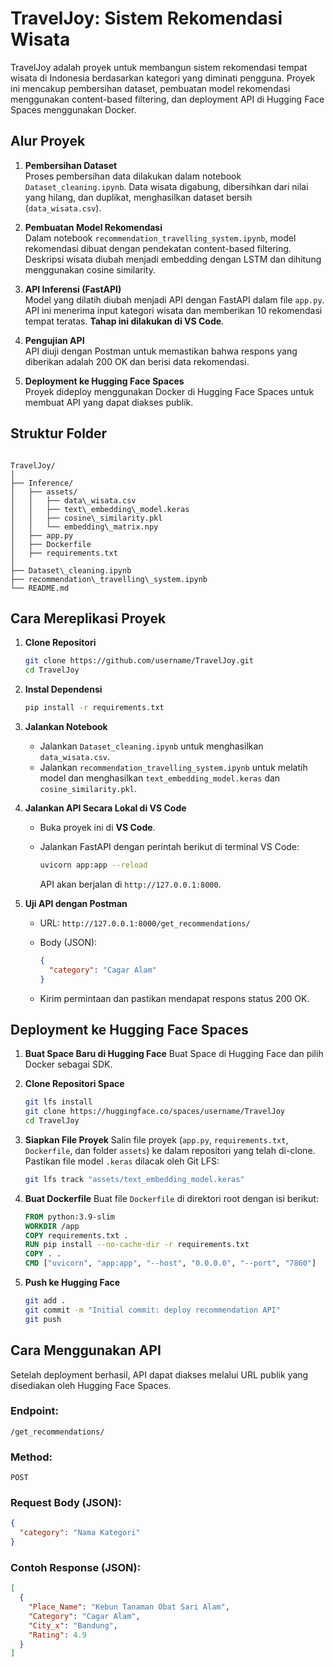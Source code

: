 # TravelJoy: Sistem Rekomendasi Wisata

TravelJoy adalah proyek untuk membangun sistem rekomendasi tempat wisata di Indonesia berdasarkan kategori yang diminati pengguna. Proyek ini mencakup pembersihan dataset, pembuatan model rekomendasi menggunakan content-based filtering, dan deployment API di Hugging Face Spaces menggunakan Docker.

## Alur Proyek

1. **Pembersihan Dataset**  
   Proses pembersihan data dilakukan dalam notebook `Dataset_cleaning.ipynb`. Data wisata digabung, dibersihkan dari nilai yang hilang, dan duplikat, menghasilkan dataset bersih (`data_wisata.csv`).

2. **Pembuatan Model Rekomendasi**  
   Dalam notebook `recommendation_travelling_system.ipynb`, model rekomendasi dibuat dengan pendekatan content-based filtering. Deskripsi wisata diubah menjadi embedding dengan LSTM dan dihitung menggunakan cosine similarity.

3. **API Inferensi (FastAPI)**  
   Model yang dilatih diubah menjadi API dengan FastAPI dalam file `app.py`. API ini menerima input kategori wisata dan memberikan 10 rekomendasi tempat teratas. **Tahap ini dilakukan di VS Code**.

4. **Pengujian API**  
   API diuji dengan Postman untuk memastikan bahwa respons yang diberikan adalah 200 OK dan berisi data rekomendasi.

5. **Deployment ke Hugging Face Spaces**  
   Proyek dideploy menggunakan Docker di Hugging Face Spaces untuk membuat API yang dapat diakses publik.

## Struktur Folder

```

TravelJoy/
│
├── Inference/
│   ├── assets/
│   │   ├── data\_wisata.csv
│   │   ├── text\_embedding\_model.keras
│   │   ├── cosine\_similarity.pkl
│   │   └── embedding\_matrix.npy
│   ├── app.py
│   ├── Dockerfile
│   ├── requirements.txt
│
├── Dataset\_cleaning.ipynb
├── recommendation\_travelling\_system.ipynb
└── README.md

```
## Cara Mereplikasi Proyek

1. **Clone Repositori**
   ```bash
   git clone https://github.com/username/TravelJoy.git
   cd TravelJoy


2. **Instal Dependensi**

   ```bash
   pip install -r requirements.txt
   ```

3. **Jalankan Notebook**

   * Jalankan `Dataset_cleaning.ipynb` untuk menghasilkan `data_wisata.csv`.
   * Jalankan `recommendation_travelling_system.ipynb` untuk melatih model dan menghasilkan `text_embedding_model.keras` dan `cosine_similarity.pkl`.

4. **Jalankan API Secara Lokal di VS Code**

   * Buka proyek ini di **VS Code**.
   * Jalankan FastAPI dengan perintah berikut di terminal VS Code:

     ```bash
     uvicorn app:app --reload
     ```

     API akan berjalan di `http://127.0.0.1:8000`.

5. **Uji API dengan Postman**

   * URL: `http://127.0.0.1:8000/get_recommendations/`
   * Body (JSON):

     ```json
     {
       "category": "Cagar Alam"
     }
     ```
   * Kirim permintaan dan pastikan mendapat respons status 200 OK.

## Deployment ke Hugging Face Spaces

1. **Buat Space Baru di Hugging Face**
   Buat Space di Hugging Face dan pilih Docker sebagai SDK.

2. **Clone Repositori Space**

   ```bash
   git lfs install
   git clone https://huggingface.co/spaces/username/TravelJoy
   cd TravelJoy
   ```

3. **Siapkan File Proyek**
   Salin file proyek (`app.py`, `requirements.txt`, `Dockerfile`, dan folder `assets`) ke dalam repositori yang telah di-clone. Pastikan file model `.keras` dilacak oleh Git LFS:

   ```bash
   git lfs track "assets/text_embedding_model.keras"
   ```

4. **Buat Dockerfile**
   Buat file `Dockerfile` di direktori root dengan isi berikut:

   ```Dockerfile
   FROM python:3.9-slim
   WORKDIR /app
   COPY requirements.txt .
   RUN pip install --no-cache-dir -r requirements.txt
   COPY . .
   CMD ["uvicorn", "app:app", "--host", "0.0.0.0", "--port", "7860"]
   ```

5. **Push ke Hugging Face**

   ```bash
   git add .
   git commit -m "Initial commit: deploy recommendation API"
   git push
   ```

## Cara Menggunakan API

Setelah deployment berhasil, API dapat diakses melalui URL publik yang disediakan oleh Hugging Face Spaces.

### Endpoint:

`/get_recommendations/`

### Method:

`POST`

### Request Body (JSON):

```json
{
  "category": "Nama Kategori"
}
```

### Contoh Response (JSON):

```json
[
  {
    "Place_Name": "Kebun Tanaman Obat Sari Alam",
    "Category": "Cagar Alam",
    "City_x": "Bandung",
    "Rating": 4.9
  }
]
```


